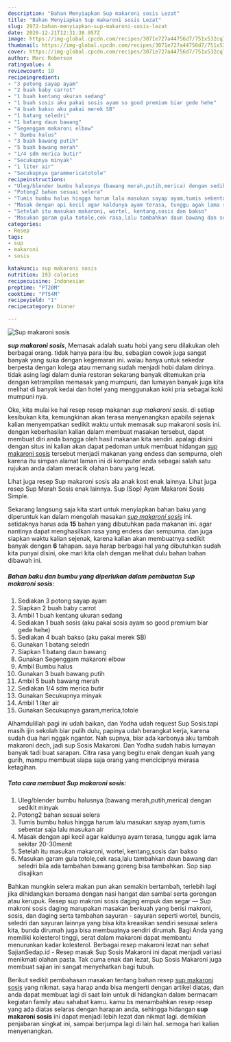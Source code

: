 ```yaml
---
description: "Bahan Menyiapkan Sup makaroni sosis Lezat"
title: "Bahan Menyiapkan Sup makaroni sosis Lezat"
slug: 2972-bahan-menyiapkan-sup-makaroni-sosis-lezat
date: 2020-12-21T12:31:38.957Z
image: https://img-global.cpcdn.com/recipes/3071e727a44756d7/751x532cq70/sup-makaroni-sosis-foto-resep-utama.jpg
thumbnail: https://img-global.cpcdn.com/recipes/3071e727a44756d7/751x532cq70/sup-makaroni-sosis-foto-resep-utama.jpg
cover: https://img-global.cpcdn.com/recipes/3071e727a44756d7/751x532cq70/sup-makaroni-sosis-foto-resep-utama.jpg
author: Marc Roberson
ratingvalue: 4
reviewcount: 10
recipeingredient:
- "3 potong sayap ayam"
- "2 buah baby carrot"
- "1 buah kentang ukuran sedang"
- "1 buah sosis aku pakai sosis ayam so good premium biar gede hehe"
- "4 buah bakso aku pakai merek SB"
- "1 batang seledri"
- "1 batang daun bawang"
- "Segenggam makaroni elbow"
- " Bumbu halus"
- "3 buah bawang putih"
- "5 buah bawang merah"
- "1/4 sdm merica butir"
- "Secukupnya minyak"
- "1 liter air"
- "Secukupnya garammericatotole"
recipeinstructions:
- "Uleg/blender bumbu halusnya (bawang merah,putih,merica) dengan sedikit minyak"
- "Potong2 bahan sesuai selera"
- "Tumis bumbu halus hingga harum lalu masukan sayap ayam,tumis sebentar saja lalu masukan air"
- "Masak dengan api kecil agar kaldunya ayam terasa, tunggu agak lama sekitar 20-30menit"
- "Setelah itu masukan makaroni, wortel, kentang,sosis dan bakso"
- "Masukan garam gula totole,cek rasa,lalu tambahkan daun bawang dan seledri bila ada tambahan bawang goreng bisa tambahkan. Sop siap disajikan"
categories:
- Resep
tags:
- sup
- makaroni
- sosis

katakunci: sup makaroni sosis 
nutrition: 193 calories
recipecuisine: Indonesian
preptime: "PT20M"
cooktime: "PT54M"
recipeyield: "1"
recipecategory: Dinner

---
```



![Sup makaroni sosis](https://img-global.cpcdn.com/recipes/3071e727a44756d7/751x532cq70/sup-makaroni-sosis-foto-resep-utama.jpg)

<b><i>sup makaroni sosis</i></b>, Memasak adalah suatu hobi yang seru dilakukan oleh berbagai orang. tidak hanya para ibu ibu, sebagian cowok juga sangat banyak yang suka dengan kegemaran ini. walau hanya untuk sekedar berpesta dengan kolega atau memang sudah menjadi hobi dalam dirinya. tidak asing lagi dalam dunia restoran sekarang banyak ditemukan pria dengan ketrampilan memasak yang mumpuni, dan lumayan banyak juga kita melihat di banyak kedai dan hotel yang menggunakan koki pria sebagai koki mumpuni nya.

Oke, kita mulai ke hal resep resep makanan <i>sup makaroni sosis</i>. di setiap kesibukan kita, kemungkinan akan terasa menyenangkan apabila sejenak kalian menyempatkan sedikit waktu untuk memasak sup makaroni sosis ini. dengan keberhasilan kalian dalam membuat masakan tersebut, dapat membuat diri anda bangga oleh hasil makanan kita sendiri. apalagi disini dengan situs ini kalian akan dapat pedoman untuk membuat hidangan <u>sup makaroni sosis</u> tersebut menjadi makanan yang endess dan sempurna, oleh karena itu simpan alamat laman ini di komputer anda sebagai salah satu rujukan anda dalam meracik olahan baru yang lezat.

Lihat juga resep Sup makaroni sosis ala anak kost enak lainnya. Lihat juga resep Sup Merah Sosis enak lainnya. Sup (Sop) Ayam Makaroni Sosis Simple.


Sekarang langsung saja kita start untuk menyiapkan bahan baku yang diperuntuk kan dalam mengolah masakan <u><i>sup makaroni sosis</i></u> ini. setidaknya harus ada <b>15</b> bahan yang dibutuhkan pada makanan ini. agar nantinya dapat menghasilkan rasa yang endess dan sempurna. dan juga siapkan waktu kalian sejenak, karena kalian akan membuatnya sedikit banyak dengan <b>6</b> tahapan. saya harap berbagai hal yang dibutuhkan sudah kita punyai disini, oke mari kita olah dengan melihat dulu bahan bahan dibawah ini.

<!--inarticleads1-->

##### Bahan baku dan bumbu yang diperlukan dalam pembuatan Sup makaroni sosis:

1. Sediakan 3 potong sayap ayam
1. Siapkan 2 buah baby carrot
1. Ambil 1 buah kentang ukuran sedang
1. Sediakan 1 buah sosis (aku pakai sosis ayam so good premium biar gede hehe)
1. Sediakan 4 buah bakso (aku pakai merek SB)
1. Gunakan 1 batang seledri
1. Siapkan 1 batang daun bawang
1. Gunakan Segenggam makaroni elbow
1. Ambil  Bumbu halus
1. Gunakan 3 buah bawang putih
1. Ambil 5 buah bawang merah
1. Sediakan 1/4 sdm merica butir
1. Gunakan Secukupnya minyak
1. Ambil 1 liter air
1. Gunakan Secukupnya garam,merica,totole


Alhamdulillah pagi ini udah baikan, dan Yodha udah request Sup Sosis.tapi masih ijin sekolah biar pulih dulu, papinya udah berangkat kerja, karena sudah dua hari nggak ngantor. Nah supnya, biar ada karbonya aku tambah makaroni dech, jadi sup Sosis Makaroni. Dan Yodha sudah habis lumayan banyak tadi buat sarapan. Citra rasa yang begitu enak dengan kuah yang gurih, mampu membuat siapa saja orang yang mencicipnya merasa ketagihan. 

<!--inarticleads2-->

##### Tata cara membuat Sup makaroni sosis:

1. Uleg/blender bumbu halusnya (bawang merah,putih,merica) dengan sedikit minyak
1. Potong2 bahan sesuai selera
1. Tumis bumbu halus hingga harum lalu masukan sayap ayam,tumis sebentar saja lalu masukan air
1. Masak dengan api kecil agar kaldunya ayam terasa, tunggu agak lama sekitar 20-30menit
1. Setelah itu masukan makaroni, wortel, kentang,sosis dan bakso
1. Masukan garam gula totole,cek rasa,lalu tambahkan daun bawang dan seledri bila ada tambahan bawang goreng bisa tambahkan. Sop siap disajikan


Bahkan mungkin selera makan pun akan semakin bertambah, terlebih lagi jika dihidangkan bersama dengan nasi hangat dan sambal serta gorengan atau kerupuk. Resep sup makroni sosis daging empuk dan segar — Sup makroni sosis daging marupakan masakan berkuah yang berisi makroni, sosis, dan daging serta tambahan sayuran - sayuran seperti wortel, buncis, seledri dan sayuran lainnya yang bisa kita kreasikan sendiri sesusai selera kita, bunda dirumah juga bisa membuatnya sendiri dirumah. Bagi Anda yang memiliki kolesterol tinggi, serat dalam makaroni dapat membantu menurunkan kadar kolesterol. Berbagai resep makaroni lezat nan sehat SajianSedap.id - Resep masak Sup Sosis Makaroni ini dapat menjadi variasi menikmati olahan pasta. Tak cuma enak dan lezat, Sup Sosis Makaroni juga membuat sajian ini sangat menyehatkan bagi tubuh. 

Berikut sedikit pembahasan masakan tentang bahan resep <u>sup makaroni sosis</u> yang nikmat. saya harap anda bisa mengerti dengan artikel diatas, dan anda dapat membuat lagi di saat lain untuk di hidangkan dalam bermacam kegiatan family atau sahabat kamu. kamu bs menambahkan resep resep yang ada diatas selaras dengan harapan anda, sehingga hidangan <b>sup makaroni sosis</b> ini dapat menjadi lebih lezat dan nikmat lagi. demikian penjabaran singkat ini, sampai berjumpa lagi di lain hal. semoga hari kalian menyenangkan.
